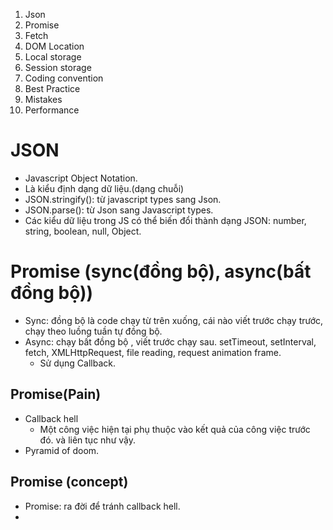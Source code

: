1. Json
2. Promise
3. Fetch
4. DOM Location
5. Local storage
6. Session storage
7. Coding convention
8. Best  Practice
9. Mistakes
10. Performance

# JSON
+ Javascript Object Notation.
+ Là kiểu định dạng dữ liệu.(dạng chuỗi)
+ JSON.stringify(): từ javascript types sang Json.
+ JSON.parse(): từ Json sang Javascript types.
+ Các kiểu dữ liệu trong JS có thể biến đổi thành dạng JSON: number, string, boolean, null, Object.

# Promise (sync(đồng bộ), async(bất đồng bộ)) 
+ Sync: đồng bộ là code chạy từ trên xuống, cái nào viết trước chạy trước, chạy theo luồng tuần tự đồng bộ.
+ Async: chạy bất đồng bộ , viết trước chạy sau. setTimeout, setInterval, fetch, XMLHttpRequest, file reading, request animation frame.
  + Sử dụng Callback.

## Promise(Pain)
+ Callback hell 
  + Một công việc hiện tại phụ thuộc vào kết quả của công việc trước đó. và liên tục như vậy.
+ Pyramid of doom.

## Promise (concept)
+ Promise: ra đời để tránh callback hell.
+ 
